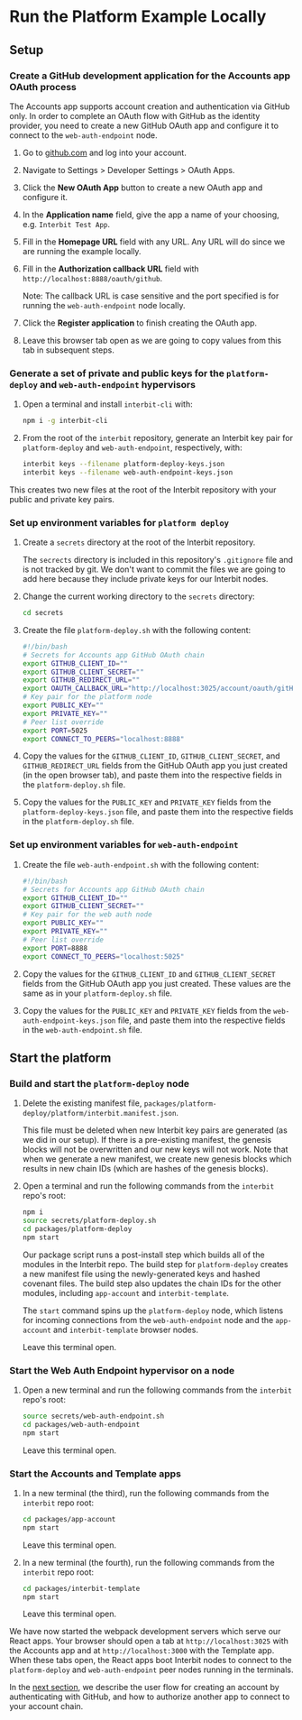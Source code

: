 # Run the Platform Example Locally

## Setup

### Create a GitHub development application for the Accounts app OAuth process

The Accounts app supports account creation and authentication via GitHub only.
In order to complete an OAuth flow with GitHub as the identity provider, you
need to create a new GitHub OAuth app and configure it to connect to the
`web-auth-endpoint` node.

1. Go to [github.com](https://github.com/) and log into your account.

1. Navigate to Settings > Developer Settings > OAuth Apps.

1. Click the **New OAuth App** button to create a new OAuth app and configure
it.

1. In the **Application name** field, give the app a name of your choosing,
e.g. `Interbit Test App`.

1. Fill in the **Homepage URL** field with any URL. Any URL will do since we
are running the example locally.

1. Fill in the **Authorization callback URL** field with
`http://localhost:8888/oauth/github`.

   Note: The callback URL is case sensitive and the port specified is for
running the `web-auth-endpoint` node locally.

1.  Click the **Register application** to finish creating the OAuth app.

1. Leave this browser tab open as we are going to copy values from this tab in
subsequent steps.


### Generate a set of private and public keys for the `platform-deploy` and `web-auth-endpoint` hypervisors

1. Open a terminal and install `interbit-cli` with:

    ```sh
    npm i -g interbit-cli
    ```

1. From the root of the `interbit` repository, generate an Interbit key pair
for `platform-deploy` and `web-auth-endpoint`, respectively, with:

    ```sh
    interbit keys --filename platform-deploy-keys.json
    interbit keys --filename web-auth-endpoint-keys.json
    ```

  This creates two new files at the root of the Interbit repository with your
  public and private key pairs.


### Set up environment variables for `platform deploy`

1. Create a `secrets` directory at the root of the Interbit repository.

   The `secrects` directory is included in this repository's `.gitignore` file
and is not tracked by git. We don't want to commit the files we are going to
add here because they include private keys for our Interbit nodes.

1. Change the current working directory to the `secrets` directory:

    ```sh
    cd secrets
    ```

1. Create the file `platform-deploy.sh` with the following content:

    ```bash
    #!/bin/bash
    # Secrets for Accounts app GitHub OAuth chain
    export GITHUB_CLIENT_ID=""
    export GITHUB_CLIENT_SECRET=""
    export GITHUB_REDIRECT_URL=""
    export OAUTH_CALLBACK_URL="http://localhost:3025/account/oauth/gitHub"
    # Key pair for the platform node
    export PUBLIC_KEY=""
    export PRIVATE_KEY=""
    # Peer list override
    export PORT=5025
    export CONNECT_TO_PEERS="localhost:8888"
    ```

1. Copy the values for the `GITHUB_CLIENT_ID`, `GITHUB_CLIENT_SECRET`, and
`GITHUB_REDIRECT_URL` fields from the GitHub OAuth app you just created (in the
open browser tab), and paste them into the respective fields in the
`platform-deploy.sh` file.

1. Copy the values for the `PUBLIC_KEY` and `PRIVATE_KEY` fields from the
`platform-deploy-keys.json` file, and paste them into the respective fields in
the `platform-deploy.sh` file.


### Set up environment variables for `web-auth-endpoint`

1. Create the file `web-auth-endpoint.sh` with the following content:

    ```bash
    #!/bin/bash
    # Secrets for Accounts app GitHub OAuth chain
    export GITHUB_CLIENT_ID=""
    export GITHUB_CLIENT_SECRET=""
    # Key pair for the web auth node
    export PUBLIC_KEY=""
    export PRIVATE_KEY=""
    # Peer list override
    export PORT=8888
    export CONNECT_TO_PEERS="localhost:5025"
    ```

1. Copy the values for the `GITHUB_CLIENT_ID` and `GITHUB_CLIENT_SECRET` fields
from the GitHub OAuth app you just created. These values are the same as in
your `platform-deploy.sh` file.

1. Copy the values for the `PUBLIC_KEY` and `PRIVATE_KEY` fields from the
`web-auth-endpoint-keys.json` file, and paste them into the respective fields
in the `web-auth-endpoint.sh` file.


## Start the platform

### Build and start the `platform-deploy` node

1. Delete the existing manifest file,
`packages/platform-deploy/platform/interbit.manifest.json`.

   This file must be deleted when new Interbit key pairs are generated (as we
did in our setup). If there is a pre-existing manifest, the genesis blocks
will not be overwritten and our new keys will not work. Note that when we
generate a new manifest, we create new genesis blocks which results in new
chain IDs (which are hashes of the genesis blocks).

1. Open a terminal and run the following commands from the `interbit`
repo's root:

    ```sh
    npm i
    source secrets/platform-deploy.sh
    cd packages/platform-deploy
    npm start
    ```

    Our package script runs a post-install step which builds all of the
modules in the Interbit repo. The build step for `platform-deploy` creates a
new manifest file using the newly-generated keys and hashed covenant files.
The build step also updates the chain IDs for the other modules, including
`app-account` and `interbit-template`.

    The `start` command spins up the `platform-deploy` node, which listens for
incoming connections from the `web-auth-endpoint` node and the `app-account`
and `interbit-template` browser nodes.

    Leave this terminal open.


### Start the Web Auth Endpoint hypervisor on a node

1. Open a new terminal and run the following commands from the `interbit`
repo's root:

    ```sh
    source secrets/web-auth-endpoint.sh
    cd packages/web-auth-endpoint
    npm start
    ```

    Leave this terminal open.


### Start the Accounts and Template apps

1. In a new terminal (the third), run the following commands from the
`interbit` repo root:

    ```sh
    cd packages/app-account
    npm start
    ```

    Leave this terminal open.

1. In a new terminal (the fourth), run the following commands from the
`interbit` repo root:

    ```sh
    cd packages/interbit-template
    npm start
    ```

    Leave this terminal open.

We have now started the webpack development servers which serve our React apps.
Your browser should open a tab at `http://localhost:3025` with the Accounts
app and at `http://localhost:3000` with the Template app. When these tabs
open, the React apps boot Interbit nodes to connect to the
`platform-deploy` and `web-auth-endpoint` peer nodes running in the
terminals.

In the [next section](user-walk-through.md), we describe the user flow for
creating an account by authenticating with GitHub, and how to authorize
another app to connect to your account chain.
